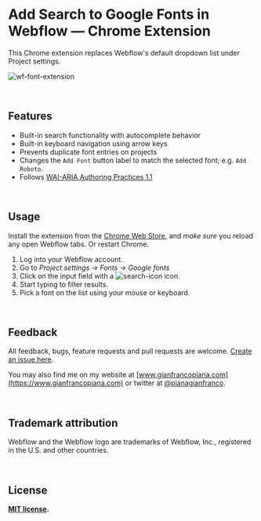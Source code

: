 # Add Search to Google Fonts in Webflow — Chrome Extension

This Chrome extension replaces Webflow's default dropdown list under Project settings.

![wf-font-extension](https://user-images.githubusercontent.com/52470719/63405631-dc135300-c3bd-11e9-9678-2dc48ee04c73.gif)

<br>

## Features

* Built-in search functionality with autocomplete behavior
* Built-in keyboard navigation using arrow keys
* Prevents duplicate font entries on projects
* Changes the `Add Font` button label to match the selected font; e.g. `Add Roboto`.
* Follows [WAI-ARIA Authoring Practices 1.1](https://www.w3.org/TR/wai-aria-practices-1.1/#combobox)

<br>

## Usage

Install the extension from the [Chrome Web Store](https://chrome.google.com/webstore/detail/add-search-to-google-font/odeioiloofmgfefkignkhabjiliagljo), and *make sure* you reload any open Webflow tabs. Or restart Chrome.

1. Log into your Webflow account.
2. Go to *Project settings → Fonts → Google fonts*
3. Click on the input field with a ![search-icon](https://user-images.githubusercontent.com/52470719/63406223-a0798880-c3bf-11e9-907f-0808282efb47.png) icon.
4. Start typing to filter results.
5. Pick a font on the list using your mouse or keyboard.

<br>

## Feedback

All feedback, bugs, feature requests and pull requests are welcome. [Create an issue here](https://github.com/gianfrancopiana/wf-google-fonts-search/issues).

You may also find me on my website at [www.gianfrancopiana.com](https://www.gianfrancopiana.com) or twitter at [@pianagianfranco](https://twitter.com/pianagianfranco).

<br>

## Trademark attribution

Webflow and the Webflow logo are trademarks of Webflow, Inc., registered in the U.S. and other countries.

<br>

## License

**[MIT license](/LICENSE).**

